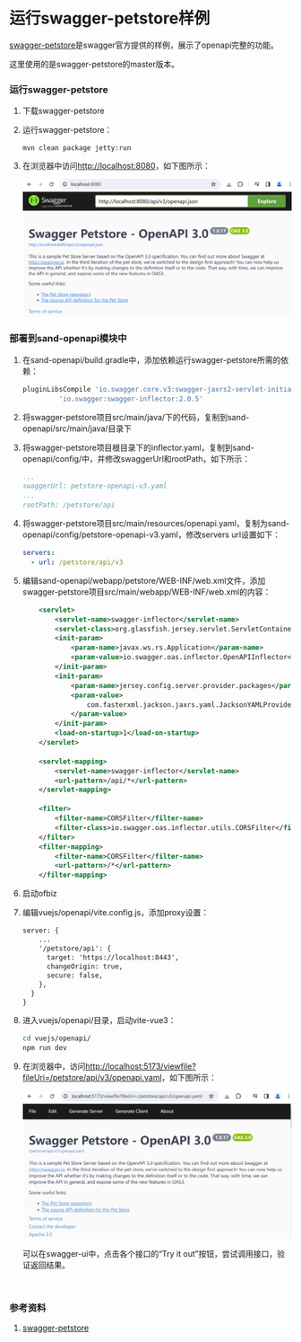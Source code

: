 # 运行swagger-petstore样例

[swagger-petstore](https://github.com/swagger-api/swagger-petstore)是swagger官方提供的样例，展示了openapi完整的功能。

这里使用的是swagger-petstore的master版本。

### 运行swagger-petstore
1. 下载swagger-petstore
2. 运行swagger-petstore：
    ```shell
    mvn clean package jetty:run
    ```
3. 在浏览器中访问[http://localhost:8080](http://localhost:8080)，如下图所示：

   <img src="images/swagger-petstore-localhost.png" width="800" alt="swagger-petstore-localhost" />

### 部署到sand-openapi模块中
1. 在sand-openapi/build.gradle中，添加依赖运行swagger-petstore所需的依赖：
   ```groovy
   pluginLibsCompile 'io.swagger.core.v3:swagger-jaxrs2-servlet-initializer:2.2.6',
            'io.swagger:swagger-inflector:2.0.5'
   ```
2. 将swagger-petstore项目src/main/java/下的代码，复制到sand-openapi/src/main/java/目录下
3. 将swagger-petstore项目根目录下的inflector.yaml，复制到sand-openapi/config/中，并修改swaggerUrl和rootPath，如下所示：
   ```yaml
   ...
   swaggerUrl: petstore-openapi-v3.yaml
   ...
   rootPath: /petstore/api
   ```
4. 将swagger-petstore项目src/main/resources/openapi.yaml，复制为sand-openapi/config/petstore-openapi-v3.yaml，修改servers url设置如下：
   ```yaml
   servers:
     - url: /petstore/api/v3
   ```
5. 编辑sand-openapi/webapp/petstore/WEB-INF/web.xml文件，添加swagger-petstore项目src/main/webapp/WEB-INF/web.xml的内容：
   ```xml
       <servlet>
           <servlet-name>swagger-inflector</servlet-name>
           <servlet-class>org.glassfish.jersey.servlet.ServletContainer</servlet-class>
           <init-param>
               <param-name>javax.ws.rs.Application</param-name>
               <param-value>io.swagger.oas.inflector.OpenAPIInflector</param-value>
           </init-param>
           <init-param>
               <param-name>jersey.config.server.provider.packages</param-name>
               <param-value>
                   com.fasterxml.jackson.jaxrs.yaml.JacksonYAMLProvider
               </param-value>
           </init-param>
           <load-on-startup>1</load-on-startup>
       </servlet>
   
       <servlet-mapping>
           <servlet-name>swagger-inflector</servlet-name>
           <url-pattern>/api/*</url-pattern>
       </servlet-mapping>
   
       <filter>
           <filter-name>CORSFilter</filter-name>
           <filter-class>io.swagger.oas.inflector.utils.CORSFilter</filter-class>
       </filter>
       <filter-mapping>
           <filter-name>CORSFilter</filter-name>
           <url-pattern>/*</url-pattern>
       </filter-mapping>
   ```
6. 启动ofbiz
7. 编辑vuejs/openapi/vite.config.js，添加proxy设置：
   ```text
   server: {
       ...
       '/petstore/api': {
         target: 'https://localhost:8443',
         changeOrigin: true,
         secure: false,
       },
     }
   }
   ```

8. 进入vuejs/openapi/目录，启动vite-vue3：
   ```bash
   cd vuejs/openapi/
   npm run dev  
   ```

9. 在浏览器中，访问[http://localhost:5173/viewfile?fileUri=/petstore/api/v3/openapi.yaml](http://localhost:5173/viewfile?fileUri=/petstore/api/v3/openapi.yaml)，如下图所示：

   <img src="images/sand-openapi-swagger-petstore.png" width="800" alt="sand-openapi-swagger-petstore" />

   可以在swagger-ui中，点击各个接口的“Try it out”按钮，尝试调用接口，验证返回结果。

<br>

### 参考资料
1. [swagger-petstore](https://github.com/swagger-api/swagger-petstore)
